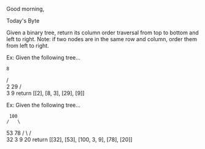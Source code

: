 Good morning,

Today's Byte

Given a binary tree, return its column order traversal from top to bottom and left to right. Note: if two nodes are in the same row and column, order them from left to right.

Ex: Given the following tree…

    8
   / \
  2   29
     /  \
    3    9
return [[2], [8, 3], [29], [9]]

Ex: Given the following tree…

     100
    /   \
  53     78
 / \    /  \
32  3  9    20
return [[32], [53], [100, 3, 9], [78], [20]]
